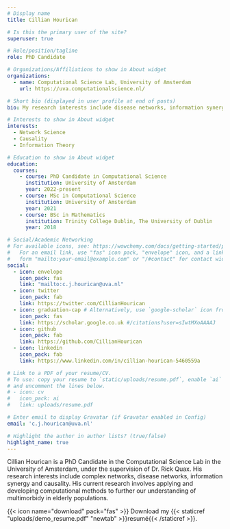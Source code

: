 ```yaml
---
# Display name
title: Cillian Hourican

# Is this the primary user of the site?
superuser: true

# Role/position/tagline
role: PhD Candidate

# Organizations/Affiliations to show in About widget
organizations:
  - name: Computational Science Lab, University of Amsterdam
    url: https://uva.computationalscience.nl/

# Short bio (displayed in user profile at end of posts)
bio: My research interests include disease networks, information synergy and causality.

# Interests to show in About widget
interests:
  - Network Science
  - Causality
  - Information Theory

# Education to show in About widget
education:
  courses:
    - course: PhD Candidate in Computational Science
      institution: University of Amsterdam
      year: 2022-present
    - course: MSc in Computational Science
      institution: University of Amsterdam
      year: 2021
    - course: BSc in Mathematics
      institution: Trinity College Dublin, The University of Dublin
      year: 2018

# Social/Academic Networking
# For available icons, see: https://wowchemy.com/docs/getting-started/page-builder/#icons
#   For an email link, use "fas" icon pack, "envelope" icon, and a link in the
#   form "mailto:your-email@example.com" or "/#contact" for contact widget.
social:
  - icon: envelope
    icon_pack: fas
    link: "mailto:c.j.hourican@uva.nl"
  - icon: twitter
    icon_pack: fab
    link: https://twitter.com/CillianHourican
  - icon: graduation-cap # Alternatively, use `google-scholar` icon from `ai` icon pack
    icon_pack: fas
    link: https://scholar.google.co.uk #/citations?user=sIwtMXoAAAAJ
  - icon: github
    icon_pack: fab
    link: https://github.com/CillianHourican
  - icon: linkedin
    icon_pack: fab
    link: https://www.linkedin.com/in/cillian-hourican-5460559a

# Link to a PDF of your resume/CV.
# To use: copy your resume to `static/uploads/resume.pdf`, enable `ai` icons in `params.toml`,
# and uncomment the lines below.
# - icon: cv
#   icon_pack: ai
#   link: uploads/resume.pdf

# Enter email to display Gravatar (if Gravatar enabled in Config)
email: 'c.j.hourican@uva.nl'

# Highlight the author in author lists? (true/false)
highlight_name: true
---
```


Cillian Hourican is a PhD Candidate in the Computational Science Lab in the University of Amsterdam, under the supervision of Dr. Rick Quax. His research interests include complex networks, disease networks, information synergy and causality. His current research involves applying and developing computational methods to further our understanding of multimorbidy in elderly populations. 

{{< icon name="download" pack="fas" >}} Download my {{< staticref "uploads/demo_resume.pdf" "newtab" >}}resumé{{< /staticref >}}.
